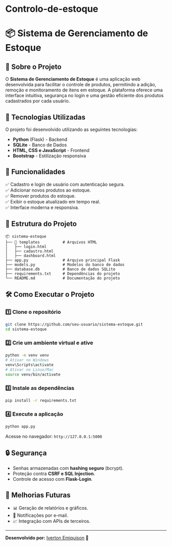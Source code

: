 # Controlo-de-estoque
# 📦 Sistema de Gerenciamento de Estoque

## 📝 Sobre o Projeto
O **Sistema de Gerenciamento de Estoque** é uma aplicação web desenvolvida para facilitar o controle de produtos, permitindo a adição, remoção e monitoramento de itens em estoque. A plataforma oferece uma interface intuitiva, segurança no login e uma gestão eficiente dos produtos cadastrados por cada usuário.

## 🚀 Tecnologias Utilizadas
O projeto foi desenvolvido utilizando as seguintes tecnologias:
- **Python** (Flask) - Backend
- **SQLite** - Banco de Dados
- **HTML, CSS e JavaScript** - Frontend
- **Bootstrap** - Estilização responsiva

## 🔧 Funcionalidades
✅ Cadastro e login de usuário com autenticação segura.  
✅ Adicionar novos produtos ao estoque.  
✅ Remover produtos do estoque.  
✅ Exibir o estoque atualizado em tempo real.  
✅ Interface moderna e responsiva.  

## 📂 Estrutura do Projeto
```
📦 sistema-estoque
├── 📁 templates          # Arquivos HTML
│   ├── login.html
│   ├── cadastro.html
│   ├── dashboard.html
├── app.py               # Arquivo principal Flask
├── models.py            # Modelos do banco de dados
├── database.db          # Banco de dados SQLite
├── requirements.txt     # Dependências do projeto
└── README.md            # Documentação do projeto
```

## 🛠️ Como Executar o Projeto

### 1️⃣ Clone o repositório
```bash
git clone https://github.com/seu-usuario/sistema-estoque.git
cd sistema-estoque
```

### 2️⃣ Crie um ambiente virtual e ative
```bash
python -m venv venv
# Ativar no Windows
venv\Scripts\activate
# Ativar no Linux/Mac
source venv/bin/activate
```

### 3️⃣ Instale as dependências
```bash
pip install -r requirements.txt
```

### 4️⃣ Execute a aplicação
```bash
python app.py
```

Acesse no navegador: `http://127.0.0.1:5000`

## 🔒 Segurança
- Senhas armazenadas com **hashing seguro** (bcrypt).
- Proteção contra **CSRF e SQL Injection**.
- Controle de acesso com **Flask-Login**.

## 📌 Melhorias Futuras
- 📊 Geração de relatórios e gráficos.
- 📧 Notificações por e-mail.
- 📈 Integração com APIs de terceiros.

---
**Desenvolvido por:** [Iverton Emiquison](https://github.com/IVERTON-EMIQUISON) 🚀

